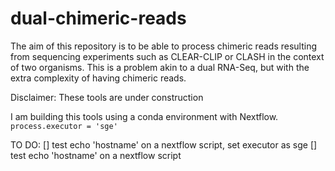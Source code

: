 # dual-chimeric-reads

The aim of this repository is to be able to process chimeric reads resulting from sequencing experiments such as CLEAR-CLIP or CLASH in the context of two organisms. This is a problem akin to a dual RNA-Seq, but with the extra complexity of having chimeric reads.

Disclaimer: These tools are under construction

I am building this tools using a conda environment with Nextflow.
`process.executor = 'sge'`

TO DO:
[] test echo 'hostname' on a nextflow script, set executor as sge
[] test echo 'hostname' on a nextflow script
